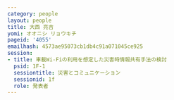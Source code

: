 ```yaml
---
category: people
layout: people
title: 大西 亮吉
yomi: オオニシ リョウキチ
pageid: '4055'
emailhash: 4573ae95073cb1db4c91a071045ce925
session:
- title: 車載Wi-Fiの利用を想定した災害時情報共有手法の検討
  psid: 1F-1
  sessiontitle: 災害とコミュニケーション
  sessionid: 1f
  role: 発表者
---
```

